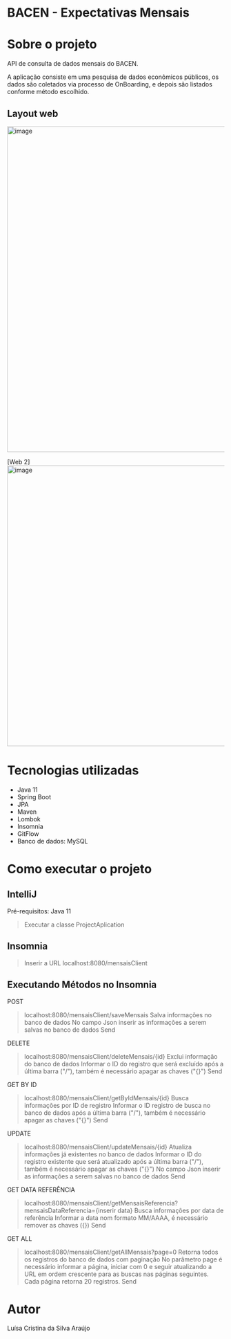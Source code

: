 # BACEN - Expectativas Mensais


# Sobre o projeto

API de consulta de dados mensais do BACEN.

A aplicação consiste em uma pesquisa de dados econômicos públicos, os dados são coletados via processo de OnBoarding, e depois são listados conforme método escolhido.

## Layout web
<img width="753" alt="image" src="https://user-images.githubusercontent.com/106829344/205995079-0aaa839d-5ea0-45d8-a89b-39ed0e3299ad.png">

[Web 2]
<img width="649" alt="image" src="https://user-images.githubusercontent.com/106829344/205995346-7644645b-1ff1-4696-a082-5982b9b67bca.png">


# Tecnologias utilizadas
- Java 11
- Spring Boot
- JPA 
- Maven
- Lombok
- Insomnia
- GitFlow
- Banco de dados: MySQL

# Como executar o projeto

## IntelliJ
Pré-requisitos: Java 11
>Executar a classe ProjectAplication

## Insomnia
>Inserir a URL localhost:8080/mensaisClient

## Executando Métodos no Insomnia
POST
>localhost:8080/mensaisClient/saveMensais
>Salva informações no banco de dados
>No campo Json inserir as informações a serem salvas no banco de dados
>Send

DELETE
>localhost:8080/mensaisClient/deleteMensais/{id}
>Exclui informação do banco de dados
>Informar o ID do registro que será excluído após a última barra ("/"), também é necessário apagar as chaves ("{}")
>Send

GET BY ID
>localhost:8080/mensaisClient/getByIdMensais/{id}
>Busca informações por ID de registro
>Informar o ID registro de busca no banco de dados após a última barra ("/"), também é necessário apagar as chaves ("{}")
>Send

UPDATE
>localhost:8080/mensaisClient/updateMensais/{id}
>Atualiza informações já existentes no banco de dados
>Informar o ID do registro existente que será atualizado após a última barra ("/"), também é necessário apagar as chaves ("{}")
>No campo Json inserir as informações a serem salvas no banco de dados
>Send

GET DATA REFERÊNCIA
>localhost:8080/mensaisClient/getMensaisReferencia?mensaisDataReferencia={inserir data}
>Busca informações por data de referência 
>Informar a data nom formato MM/AAAA, é necessário remover as chaves ({})
>Send

GET ALL
>localhost:8080/mensaisClient/getAllMensais?page=0
>Retorna todos os registros do banco de dados com paginação 
>No parâmetro page é necessário informar a página, iniciar com 0 e seguir atualizando a URL em ordem crescente para as buscas nas páginas seguintes. Cada página retorna 20 registros.
>Send



# Autor

Luísa Cristina da Silva Araújo



